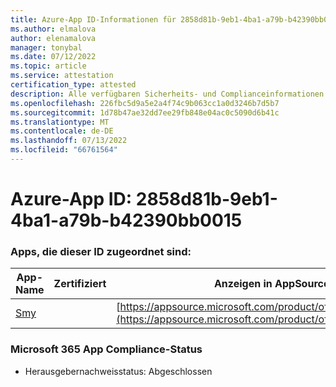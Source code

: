 ```yaml
---
title: Azure-App ID-Informationen für 2858d81b-9eb1-4ba1-a79b-b42390bb0015
ms.author: elmalova
author: elenamalova
manager: tonybal
ms.date: 07/12/2022
ms.topic: article
ms.service: attestation
certification_type: attested
description: Alle verfügbaren Sicherheits- und Complianceinformationen für 2858d81b-9eb1-4ba1-a79b-b42390bb0015.
ms.openlocfilehash: 226fbc5d9a5e2a4f74c9b063cc1a0d3246b7d5b7
ms.sourcegitcommit: 1d78b47ae32dd7ee29fb848e04ac0c5090d6b41c
ms.translationtype: MT
ms.contentlocale: de-DE
ms.lasthandoff: 07/13/2022
ms.locfileid: "66761564"
---
```

# <a name="azure-app-id-2858d81b-9eb1-4ba1-a79b-b42390bb0015"></a>Azure-App ID: 2858d81b-9eb1-4ba1-a79b-b42390bb0015


### <a name="apps-associated-with-this-id"></a>Apps, die dieser ID zugeordnet sind:
| **App-Name** | **Zertifiziert** | **Anzeigen in AppSource** |
|--------------|---------------|-----------------------|
| [Smy](../forward/WA200004190.md) |  | [https://appsource.microsoft.com/product/office/WA200004190](https://appsource.microsoft.com/product/office/WA200004190) |

### <a name="microsoft-365-app-compliance-status"></a>Microsoft 365 App Compliance-Status
- Herausgebernachweisstatus: Abgeschlossen

